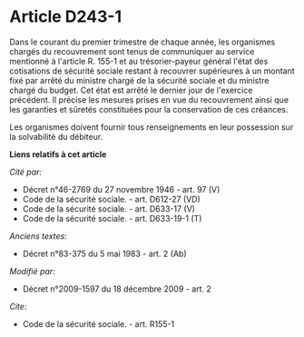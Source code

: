 # Article D243-1

Dans le courant du premier trimestre de chaque année, les organismes chargés du recouvrement sont tenus de communiquer au
service mentionné à l'article R. 155-1 et au trésorier-payeur général l'état des cotisations de sécurité sociale restant à
recouvrer supérieures à un montant fixé par arrêté du ministre chargé de la sécurité sociale et du ministre chargé du budget.
Cet état est arrêté le dernier jour de l'exercice précédent. Il précise les mesures prises en vue du recouvrement ainsi que
les garanties et sûretés constituées pour la conservation de ces créances. 

Les organismes doivent fournir tous renseignements en leur possession sur la solvabilité du débiteur.

**Liens relatifs à cet article**

_Cité par_:

  - Décret n°46-2769 du 27 novembre 1946 - art. 97 (V)
  - Code de la sécurité sociale. - art. D612-27 (VD)
  - Code de la sécurité sociale. - art. D633-17 (V)
  - Code de la sécurité sociale. - art. D633-19-1 (T)

_Anciens textes_:

  - Décret n°83-375 du 5 mai 1983 - art. 2 (Ab)

_Modifié par_:

  - Décret n°2009-1597 du 18 décembre 2009 - art. 2

_Cite_:

  - Code de la sécurité sociale. - art. R155-1
